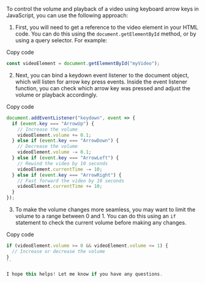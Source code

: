 To control the volume and playback of a video using keyboard arrow keys in JavaScript, you can use the following approach:

1.  First, you will need to get a reference to the video element in your HTML code. You can do this using the `document.getElementById` method, or by using a query selector. For example:

Copy code

```js
const videoElement = document.getElementById("myVideo");
```

2.  Next, you can bind a keydown event listener to the document object, which will listen for arrow key press events. Inside the event listener function, you can check which arrow key was pressed and adjust the volume or playback accordingly.

Copy code

```js
document.addEventListener("keydown", event => {
  if (event.key === "ArrowUp") {
    // Increase the volume
    videoElement.volume += 0.1;
  } else if (event.key === "ArrowDown") {
    // Decrease the volume
    videoElement.volume -= 0.1;
  } else if (event.key === "ArrowLeft") {
    // Rewind the video by 10 seconds
    videoElement.currentTime -= 10;
  } else if (event.key === "ArrowRight") {
    // Fast forward the video by 10 seconds
    videoElement.currentTime += 10;
  }
});
```

3.  To make the volume changes more seamless, you may want to limit the volume to a range between 0 and 1. You can do this using an `if` statement to check the current volume before making any changes.

Copy code

```js
if (videoElement.volume >= 0 && videoElement.volume <= 1) {
  // Increase or decrease the volume
}
``

I hope this helps! Let me know if you have any questions.
```
